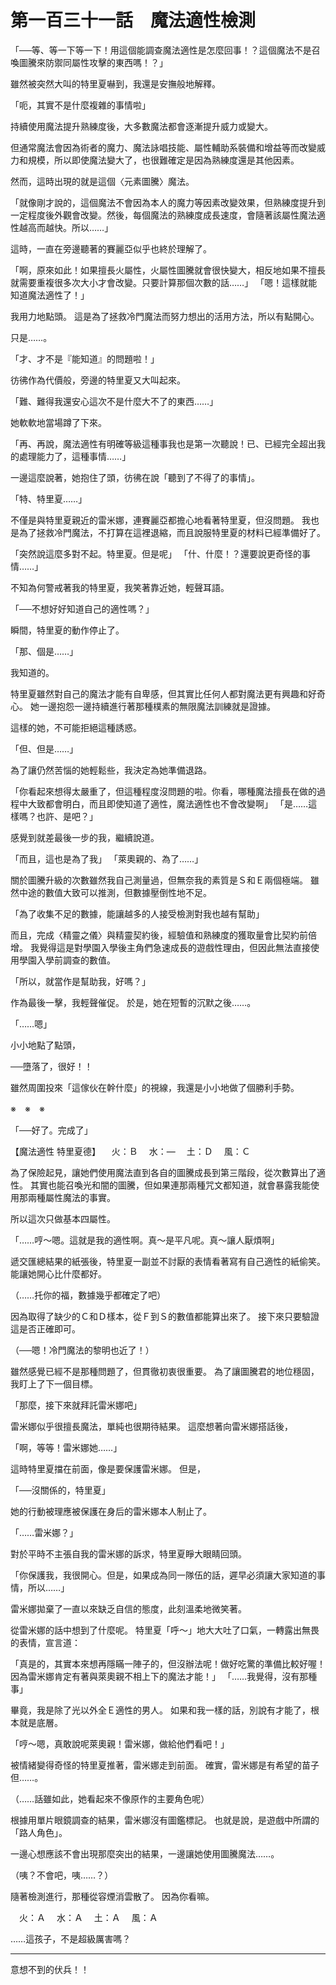 # 第一百三十一話　魔法適性檢測

「──等、等一下等一下！用這個能調查魔法適性是怎麼回事！？這個魔法不是召喚圖騰來防禦同屬性攻擊的東西嗎！？」

雖然被突然大叫的特里夏嚇到，我還是安撫般地解釋。

「呃，其實不是什麼複雜的事情啦」

持續使用魔法提升熟練度後，大多數魔法都會逐漸提升威力或變大。

但通常魔法會因為術者的魔力、魔法詠唱技能、屬性輔助系裝備和增益等而改變威力和規模，所以即使魔法變大了，也很難確定是因為熟練度還是其他因素。

然而，這時出現的就是這個〈元素圖騰〉魔法。

「就像剛才說的，這個魔法不會因為本人的魔力等因素改變效果，但熟練度提升到一定程度後外觀會改變。然後，每個魔法的熟練度成長速度，會隨著該屬性魔法適性越高而越快。所以……」

這時，一直在旁邊聽著的賽麗亞似乎也終於理解了。

「啊，原來如此！如果擅長火屬性，火屬性圖騰就會很快變大，相反地如果不擅長就需要重複很多次大小才會改變。只要計算那個次數的話……」
「嗯！這樣就能知道魔法適性了！」

我用力地點頭。
這是為了拯救冷門魔法而努力想出的活用方法，所以有點開心。

只是……。

「才、才不是『能知道』的問題啦！」

彷彿作為代價般，旁邊的特里夏又大叫起來。

「難、難得我還安心這次不是什麼大不了的東西……」

她軟軟地當場蹲了下來。

「再、再說，魔法適性有明確等級這種事我也是第一次聽說！已、已經完全超出我的處理能力了，這種事情……」

一邊這麼說著，她抱住了頭，彷彿在說「聽到了不得了的事情」。

「特、特里夏……」

不僅是與特里夏親近的雷米娜，連賽麗亞都擔心地看著特里夏，但沒問題。
我也是為了拯救冷門魔法，不打算在這裡退縮，而且說服特里夏的材料已經準備好了。

「突然說這麼多對不起。特里夏。但是呢」
「什、什麼！？還要說更奇怪的事情……」

不知為何警戒著我的特里夏，我笑著靠近她，輕聲耳語。

「──不想好好知道自己的適性嗎？」

瞬間，特里夏的動作停止了。

「那、個是……」

我知道的。

特里夏雖然對自己的魔法才能有自卑感，但其實比任何人都對魔法更有興趣和好奇心。
她一邊抱怨一邊持續進行著那種樸素的無限魔法訓練就是證據。

這樣的她，不可能拒絕這種誘惑。

「但、但是……」

為了讓仍然苦惱的她輕鬆些，我決定為她準備退路。

「你看起來想得太嚴重了，但這種程度沒問題的啦。你看，哪種魔法擅長在做的過程中大致都會明白，而且即使知道了適性，魔法適性也不會改變啊」
「是……這樣嗎？也許、是吧？」

感覺到就差最後一步的我，繼續說道。

「而且，這也是為了我」
「萊奧親的、為了……」

關於圖騰升級的次數雖然我自己測量過，但無奈我的素質是Ｓ和Ｅ兩個極端。
雖然中途的數值大致可以推測，但數據壓倒性地不足。

「為了收集不足的數據，能讓越多的人接受檢測對我也越有幫助」

而且，完成〈精靈之儀〉與精靈契約後，經驗值和熟練度的獲取量會比契約前倍增。
我覺得這是對學園入學後主角們急速成長的遊戲性理由，但因此無法直接使用學園入學前調查的數值。

「所以，就當作是幫助我，好嗎？」

作為最後一擊，我輕聲催促。
於是，她在短暫的沉默之後……。

「……嗯」

小小地點了點頭，

──墮落了，很好！！

雖然周圍投來「這傢伙在幹什麼」的視線，我還是小小地做了個勝利手勢。

※　※　※

「──好了。完成了」

【魔法適性 特里夏德】
　火：Ｂ
　水：―
　土：Ｄ
　風：Ｃ

為了保險起見，讓她們使用魔法直到各自的圖騰成長到第三階段，從次數算出了適性。
其實也能召喚光和闇的圖騰，但如果連那兩種咒文都知道，就會暴露我能使用那兩種屬性魔法的事實。

所以這次只做基本四屬性。

「……哼～嗯。這就是我的適性啊。真～是平凡呢。真～讓人厭煩啊」

遞交匯總結果的紙張後，特里夏一副並不討厭的表情看著寫有自己適性的紙偷笑。
能讓她開心比什麼都好。

（……托你的福，數據幾乎都確定了吧）

因為取得了缺少的Ｃ和Ｄ樣本，從Ｆ到Ｓ的數值都能算出來了。
接下來只要驗證這是否正確即可。

（──嗯！冷門魔法的黎明也近了！）

雖然感覺已經不是那種問題了，但貫徹初衷很重要。
為了讓圖騰君的地位穩固，我盯上了下一個目標。

「那麼，接下來就拜託雷米娜吧」

雷米娜似乎很擅長魔法，單純也很期待結果。
這麼想著向雷米娜搭話後，

「啊，等等！雷米娜她……」

這時特里夏擋在前面，像是要保護雷米娜。
但是，

「──沒關係的，特里夏」

她的行動被理應被保護在身后的雷米娜本人制止了。

「……雷米娜？」

對於平時不主張自我的雷米娜的訴求，特里夏睜大眼睛回頭。

「你保護我，我很開心。但是，如果成為同一隊伍的話，遲早必須讓大家知道的事情，所以……」

雷米娜拋棄了一直以來缺乏自信的態度，此刻溫柔地微笑著。

從雷米娜的話中想到了什麼呢。
特里夏「呼～」地大大吐了口氣，一轉露出無畏的表情，宣言道：

「真是的，其實本來想再隱瞞一陣子的，但沒辦法呢！做好吃驚的準備比較好喔！因為雷米娜肯定有著與萊奧親不相上下的魔法才能！」
「……我覺得，沒有那種事」

畢竟，我是除了光以外全Ｅ適性的男人。
如果和我一樣的話，別說有才能了，根本就是底層。

「哼～嗯，真敢說呢萊奧親！雷米娜，做給他們看吧！」

被情緒變得奇怪的特里夏推著，雷米娜走到前面。
確實，雷米娜是有希望的苗子但……。

（……話雖如此，她看起來不像原作的主要角色呢）

根據用單片眼鏡調查的結果，雷米娜沒有圖鑑標記。
也就是說，是遊戲中所謂的「路人角色」。

一邊心想應該不會出現那麼突出的結果，一邊讓她使用圖騰魔法……。

（咦？不會吧，咦……？）

隨著檢測進行，那種從容煙消雲散了。
因為你看嘛。

　火：Ａ
　水：Ａ
　土：Ａ
　風：Ａ

……這孩子，不是超級厲害嗎？

---

意想不到的伏兵！！